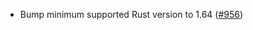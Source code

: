- Bump minimum supported Rust version to 1.64
  ([\#956](https://github.com/cosmos/ibc-rs/issues/956))
